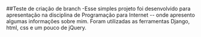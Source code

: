 ##Teste de criação de branch
-Esse simples projeto foi desenvolvido para apresentação na disciplina
de Programação para Internet -- onde apresento algumas informações sobre mim.
Foram utilizadas as ferramentas Django, html, css e um pouco de jQuery.
